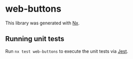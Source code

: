 # web-buttons

This library was generated with [Nx](https://nx.dev).

## Running unit tests

Run `nx test web-buttons` to execute the unit tests via [Jest](https://jestjs.io).
